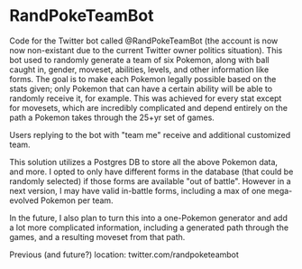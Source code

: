 # RandPokeTeamBot
Code for the Twitter bot called @RandPokeTeamBot (the account is now now non-existant due to the current Twitter owner politics situation). This bot used to randomly generate a team of six Pokemon, along with ball caught in, gender, moveset, abilities, levels, and other information like forms. The goal is to make each Pokemon legally possible based on the stats given; only Pokemon that can have a certain ability will be able to randomly receive it, for example. This was achieved for every stat except for movesets, which are incredibly complicated and depend entirely on the path a Pokemon takes through the 25+yr set of games.

Users replying to the bot with "team me" receive and additional customized team.

This solution utilizes a Postgres DB to store all the above Pokemon data, and more. I opted to only have different forms in the database (that could be randomly selected) if those forms are available "out of battle". However in a next version, I may have valid in-battle forms, including a max of one mega-evolved Pokemon per team.

In the future, I also plan to turn this into a one-Pokemon generator and add a lot more complicated information, including a generated path through the games, and a resulting moveset from that path.

Previous (and future?) location: twitter.com/randpoketeambot
